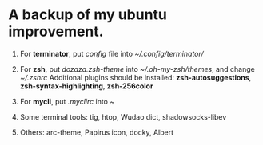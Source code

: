 # A backup of my ubuntu improvement.
1. For **terminator**, put *config* file into *~/.config/terminator/*

2. For **zsh**, put *dozaza.zsh-theme* into *~/.oh-my-zsh/themes*, and change *~/.zshrc*
   Additional plugins should be installed: **zsh-autosuggestions**, **zsh-syntax-highlighting**, **zsh-256color**

3. For **mycli**, put *.myclirc* into *~*

3. Some terminal tools: tig, htop, Wudao dict, shadowsocks-libev

4. Others: arc-theme, Papirus icon, docky, Albert
